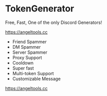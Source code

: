 # TokenGenerator
Free, Fast, One of the only Discord Generators!

https://angeltools.cc

+ Friend Spammer
+ DM Spammer
+ Server Spammer
+ Proxy Support
+ Cooldown
+ Super fast
+ Multi-token Support
+ Customizable Message


https://angeltools.cc
